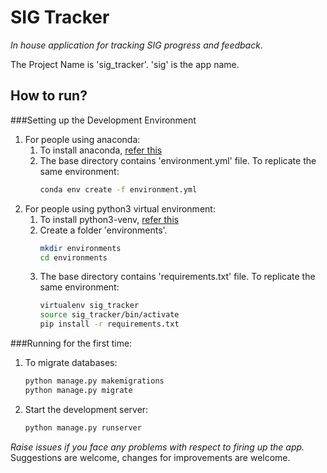 # SIG Tracker
*In house application for tracking SIG progress and feedback.*

The Project Name is 'sig_tracker'. 'sig' is the app name.

## How to run?
###Setting up the Development Environment
1. For people using anaconda:<br>
   1. To install anaconda, [refer this](https://conda.io/docs/user-guide/install/index.html)<br>
   2. The base directory contains 'environment.yml' file. To replicate the same environment:
      ```bash
      conda env create -f environment.yml
      ```
2. For people using python3 virtual environment:
   1. To install python3-venv, [refer this](https://www.digitalocean.com/community/tutorials/how-to-install-python-3-and-set-up-a-local-programming-environment-on-ubuntu-16-04#step-2-%E2%80%94-setting-up-a-virtual-environment)
   2. Create a folder 'environments'.
      ```bash
      mkdir environments
      cd environments   
      ```
   3. The base directory contains 'requirements.txt' file. To replicate the same environment:
      ```bash
      virtualenv sig_tracker
      source sig_tracker/bin/activate
      pip install -r requirements.txt
      ```
###Running for the first time:<br>
   1. To migrate databases:
      ```bash
      python manage.py makemigrations
      python manage.py migrate
      ```
   2. Start the development server:
      ```bash
      python manage.py runserver
      ```

*Raise issues if you face any problems with respect to firing up the app.*
Suggestions are welcome, changes for improvements are welcome.